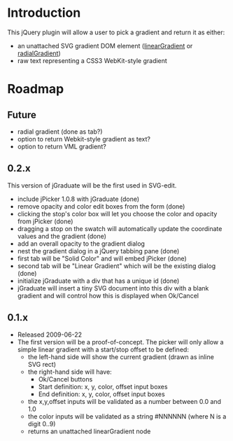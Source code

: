 # Introduction #

This jQuery plugin will allow a user to pick a gradient and return it as either:

  * an unattached SVG gradient DOM element ([linearGradient](http://www.w3.org/TR/SVGTiny12/painting.html#LinearGradientElement) or [radialGradient](http://www.w3.org/TR/SVGTiny12/painting.html#RadialGradientElement))
  * raw text representing a CSS3 WebKit-style gradient

# Roadmap #

## Future ##

  * radial gradient (done as tab?)
  * option to return Webkit-style gradient as text?
  * option to return VML gradient?

## 0.2.x ##

This version of jGraduate will be the first used in SVG-edit.

  * include jPicker 1.0.8 with jGraduate (done)
  * remove opacity and color edit boxes from the form (done)
  * clicking the stop's color box will let you choose the color and opacity from jPicker (done)
  * dragging a stop on the swatch will automatically update the coordinate values and the gradient (done)
  * add an overall opacity to the gradient dialog
  * nest the gradient dialog in a jQuery tabbing pane (done)
  * first tab will be "Solid Color" and will embed jPicker (done)
  * second tab will be "Linear Gradient" which will be the existing dialog (done)
  * initialize jGraduate with a div that has a unique id (done)
  * jGraduate will insert a tiny SVG document into this div with a blank gradient and will control how this is displayed when Ok/Cancel

## 0.1.x ##

  * Released 2009-06-22
  * The first version will be a proof-of-concept.  The picker will only allow a simple linear gradient with a start/stop offset to be defined:
    * the left-hand side will show the current gradient (drawn as inline SVG rect)
    * the right-hand side will have:
      * Ok/Cancel buttons
      * Start definition: x, y, color, offset input boxes
      * End definition: x, y, color, offset input boxes
    * the x,y,offset inputs will be validated as a number between 0.0 and 1.0
    * the color inputs will be validated as a string #NNNNNN (where N is a digit 0..9)
    * returns an unattached linearGradient node